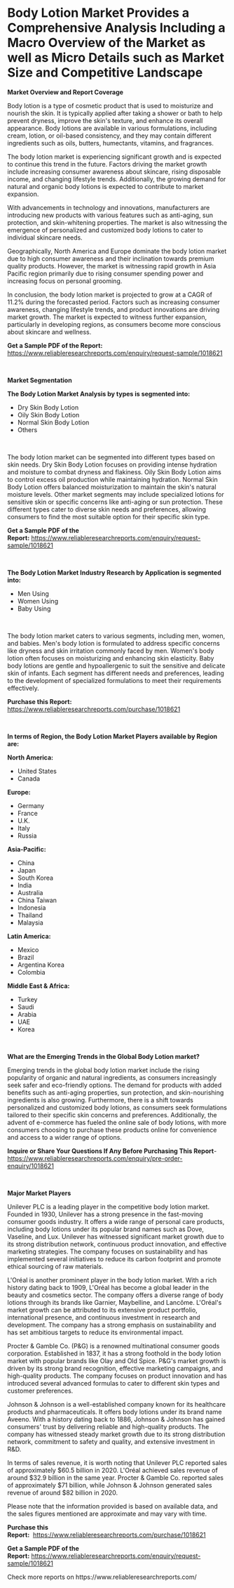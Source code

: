 <p><h1>Body Lotion Market Provides a Comprehensive Analysis Including a Macro Overview of the Market as well as Micro Details such as Market Size and Competitive Landscape</h1></p><p><strong>Market Overview and Report Coverage</strong></p>
<p><p>Body lotion is a type of cosmetic product that is used to moisturize and nourish the skin. It is typically applied after taking a shower or bath to help prevent dryness, improve the skin's texture, and enhance its overall appearance. Body lotions are available in various formulations, including cream, lotion, or oil-based consistency, and they may contain different ingredients such as oils, butters, humectants, vitamins, and fragrances.</p><p>The body lotion market is experiencing significant growth and is expected to continue this trend in the future. Factors driving the market growth include increasing consumer awareness about skincare, rising disposable income, and changing lifestyle trends. Additionally, the growing demand for natural and organic body lotions is expected to contribute to market expansion.</p><p>With advancements in technology and innovations, manufacturers are introducing new products with various features such as anti-aging, sun protection, and skin-whitening properties. The market is also witnessing the emergence of personalized and customized body lotions to cater to individual skincare needs.</p><p>Geographically, North America and Europe dominate the body lotion market due to high consumer awareness and their inclination towards premium quality products. However, the market is witnessing rapid growth in Asia Pacific region primarily due to rising consumer spending power and increasing focus on personal grooming.</p><p>In conclusion, the body lotion market is projected to grow at a CAGR of 11.2% during the forecasted period. Factors such as increasing consumer awareness, changing lifestyle trends, and product innovations are driving market growth. The market is expected to witness further expansion, particularly in developing regions, as consumers become more conscious about skincare and wellness.</p></p>
<p><strong>Get a Sample PDF of the Report:</strong> <a href="https://www.reliableresearchreports.com/enquiry/request-sample/1018621">https://www.reliableresearchreports.com/enquiry/request-sample/1018621</a></p>
<p>&nbsp;</p>
<p><strong>Market Segmentation</strong></p>
<p><strong>The Body Lotion Market Analysis by types is segmented into:</strong></p>
<p><ul><li>Dry Skin Body Lotion</li><li>Oily Skin Body Lotion</li><li>Normal Skin Body Lotion</li><li>Others</li></ul></p>
<p>&nbsp;</p>
<p><p>The body lotion market can be segmented into different types based on skin needs. Dry Skin Body Lotion focuses on providing intense hydration and moisture to combat dryness and flakiness. Oily Skin Body Lotion aims to control excess oil production while maintaining hydration. Normal Skin Body Lotion offers balanced moisturization to maintain the skin's natural moisture levels. Other market segments may include specialized lotions for sensitive skin or specific concerns like anti-aging or sun protection. These different types cater to diverse skin needs and preferences, allowing consumers to find the most suitable option for their specific skin type.</p></p>
<p><strong>Get a Sample PDF of the Report:</strong>&nbsp;<a href="https://www.reliableresearchreports.com/enquiry/request-sample/1018621">https://www.reliableresearchreports.com/enquiry/request-sample/1018621</a></p>
<p>&nbsp;</p>
<p><strong>The Body Lotion Market Industry Research by Application is segmented into:</strong></p>
<p><ul><li>Men Using</li><li>Women Using</li><li>Baby Using</li></ul></p>
<p>&nbsp;</p>
<p><p>The body lotion market caters to various segments, including men, women, and babies. Men's body lotion is formulated to address specific concerns like dryness and skin irritation commonly faced by men. Women's body lotion often focuses on moisturizing and enhancing skin elasticity. Baby body lotions are gentle and hypoallergenic to suit the sensitive and delicate skin of infants. Each segment has different needs and preferences, leading to the development of specialized formulations to meet their requirements effectively.</p></p>
<p><strong>Purchase this Report:</strong>&nbsp; <a href="https://www.reliableresearchreports.com/purchase/1018621">https://www.reliableresearchreports.com/purchase/1018621</a></p>
<p>&nbsp;</p>
<p><strong>In terms of Region, the Body Lotion Market Players available by Region are:</strong></p>
<p>
    <p> <strong> North America: </strong>
        <ul>
            <li>United States</li>
            <li>Canada</li>
        </ul>
        </p> 
    <p> <strong> Europe: </strong>
        <ul>
            <li>Germany</li>
            <li>France</li>
            <li>U.K.</li>
            <li>Italy</li>
            <li>Russia</li>
        </ul>
        </p> 
    <p> <strong> Asia-Pacific: </strong>
        <ul>
            <li>China</li>
            <li>Japan</li>
            <li>South Korea</li>
            <li>India</li>
            <li>Australia</li>
            <li>China Taiwan</li>
            <li>Indonesia</li>
            <li>Thailand</li>
            <li>Malaysia</li>
        </ul>
        </p> 
    <p> <strong> Latin America: </strong>
        <ul>
            <li>Mexico</li>
            <li>Brazil</li>
            <li>Argentina Korea</li>
            <li>Colombia</li>
        </ul>
        </p> 
    <p> <strong> Middle East & Africa: </strong>
        <ul>
            <li>Turkey</li>
            <li>Saudi</li>
            <li>Arabia</li>
            <li>UAE</li>
            <li>Korea</li>
        </ul>
    </p>
    </p>
<p>&nbsp;</p>
<p><strong>What are the Emerging Trends in the Global Body Lotion market?</strong></p>
<p><p>Emerging trends in the global body lotion market include the rising popularity of organic and natural ingredients, as consumers increasingly seek safer and eco-friendly options. The demand for products with added benefits such as anti-aging properties, sun protection, and skin-nourishing ingredients is also growing. Furthermore, there is a shift towards personalized and customized body lotions, as consumers seek formulations tailored to their specific skin concerns and preferences. Additionally, the advent of e-commerce has fueled the online sale of body lotions, with more consumers choosing to purchase these products online for convenience and access to a wider range of options.</p></p>
<p><strong>Inquire or Share Your Questions If Any Before Purchasing This Report</strong>- <a href="https://www.reliableresearchreports.com/enquiry/pre-order-enquiry/1018621">https://www.reliableresearchreports.com/enquiry/pre-order-enquiry/1018621</a></p>
<p>&nbsp;</p>
<p><strong>Major Market Players</strong></p>
<p><p>Unilever PLC is a leading player in the competitive body lotion market. Founded in 1930, Unilever has a strong presence in the fast-moving consumer goods industry. It offers a wide range of personal care products, including body lotions under its popular brand names such as Dove, Vaseline, and Lux. Unilever has witnessed significant market growth due to its strong distribution network, continuous product innovation, and effective marketing strategies. The company focuses on sustainability and has implemented several initiatives to reduce its carbon footprint and promote ethical sourcing of raw materials.</p><p>L'Oréal is another prominent player in the body lotion market. With a rich history dating back to 1909, L'Oréal has become a global leader in the beauty and cosmetics sector. The company offers a diverse range of body lotions through its brands like Garnier, Maybelline, and Lancôme. L'Oréal's market growth can be attributed to its extensive product portfolio, international presence, and continuous investment in research and development. The company has a strong emphasis on sustainability and has set ambitious targets to reduce its environmental impact.</p><p>Procter & Gamble Co. (P&G) is a renowned multinational consumer goods corporation. Established in 1837, it has a strong foothold in the body lotion market with popular brands like Olay and Old Spice. P&G's market growth is driven by its strong brand recognition, effective marketing campaigns, and high-quality products. The company focuses on product innovation and has introduced several advanced formulas to cater to different skin types and customer preferences.</p><p>Johnson & Johnson is a well-established company known for its healthcare products and pharmaceuticals. It offers body lotions under its brand name Aveeno. With a history dating back to 1886, Johnson & Johnson has gained consumers' trust by delivering reliable and high-quality products. The company has witnessed steady market growth due to its strong distribution network, commitment to safety and quality, and extensive investment in R&D.</p><p>In terms of sales revenue, it is worth noting that Unilever PLC reported sales of approximately $60.5 billion in 2020. L'Oréal achieved sales revenue of around $32.9 billion in the same year. Procter & Gamble Co. reported sales of approximately $71 billion, while Johnson & Johnson generated sales revenue of around $82 billion in 2020.</p><p>Please note that the information provided is based on available data, and the sales figures mentioned are approximate and may vary with time.</p></p>
<p><strong>Purchase this Report:</strong>&nbsp;&nbsp;<a href="https://www.reliableresearchreports.com/purchase/1018621">https://www.reliableresearchreports.com/purchase/1018621</a></p>
<p></p>
<p><strong>Get a Sample PDF of the Report:</strong>&nbsp;<a href="https://www.reliableresearchreports.com/enquiry/request-sample/1018621">https://www.reliableresearchreports.com/enquiry/request-sample/1018621</a></p>
<p>Check more reports on https://www.reliableresearchreports.com/</p>